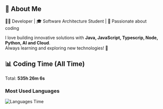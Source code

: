 ## 🚀 About Me  
👨‍💻 Developer | 🎓 Software Architecture Student | 💙 Passionate about coding  

I love building innovative solutions with **Java, JavaScript, Typescrip, Node, Python, AI and Cloud**.  
Always learning and exploring new technologies! 🚀  

## 📊 Coding Time (All Time)
Total: **535h 26m 6s**

### Most Used Languages
![Languages Time](https://quickchart.io/chart?c=%7B%22type%22%3A%22doughnut%22%2C%22data%22%3A%7B%22labels%22%3A%5B%22JavaScript%20(33.8%25)%20(181h%201m%200s)%22%2C%22HTML%20(13.4%25)%20(71h%2039m%2034s)%22%2C%22CSS%20(11.5%25)%20(61h%2035m%2034s)%22%2C%22Python%20(9.1%25)%20(48h%2042m%2048s)%22%2C%22YAML%20(7.8%25)%20(41h%2045m%2011s)%22%2C%22Outros%20(24.4%25)%20(130h%2041m%2056s)%22%5D%2C%22datasets%22%3A%5B%7B%22data%22%3A%5B%2233.8%22%2C%2213.4%22%2C%2211.5%22%2C%229.1%22%2C%227.8%22%2C%2224.4%22%5D%2C%22backgroundColor%22%3A%5B%22%23FF6384%22%2C%22%2336A2EB%22%2C%22%23FFCE56%22%2C%22%234BC0C0%22%2C%22%239966FF%22%2C%22%23FF9F40%22%5D%2C%22label%22%3A%22Uso%20de%20Linguagens%20(%25)%22%7D%5D%7D%2C%22options%22%3A%7B%22plugins%22%3A%7B%22legend%22%3A%7B%22position%22%3A%22right%22%2C%22labels%22%3A%7B%22font%22%3A%7B%22size%22%3A14%7D%7D%7D%2C%22datalabels%22%3A%7B%22display%22%3Atrue%2C%22color%22%3A%22%23fff%22%2C%22font%22%3A%7B%22size%22%3A10%2C%22weight%22%3A%22bold%22%7D%2C%22align%22%3A%22center%22%2C%22padding%22%3A5%7D%7D%7D%7D)

